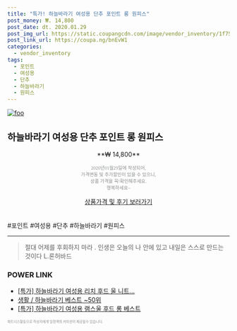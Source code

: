 ```yaml
--- 
title: "특가! 하늘바라기 여성용 단추 포인트 롱 원피스" 
post_money: ₩. 14,800 
post_date: dt. 2020.01.29 
post_img_url: https://static.coupangcdn.com/image/vendor_inventory/1f75/0a366474589adf40afc02bd5a42f2ad3c572e855f15fde190184bc7706fb.jpg 
post_link_url: https://coupa.ng/bnEvW1 
categories: 
  - vendor_inventory 
tags: 
  - 포인트 
  - 여성용 
  - 단추 
  - 하늘바라기 
  - 원피스 
--- 
```

[![foo](https://static.coupangcdn.com/image/vendor_inventory/1f75/0a366474589adf40afc02bd5a42f2ad3c572e855f15fde190184bc7706fb.jpg)](https://coupa.ng/bnEvW1) 

## 하늘바라기 여성용 단추 포인트 롱 원피스 
<p style="text-align: center;">**₩ 14,800**</p> 
<p style="text-align: center;"><span style="color: #898c8f; font-family: Georgia,Times,serif; font-size: 0.75em;">2020년01월29일에 작성되어, <br>가격변동 및 추가할인이 있을 수 있으니,<br> 상품 가격을 꼭!확인해주세요.<br>행복하세요~</span> 
</p>	 
<div markdown="0" style="text-align: center;"><a href="https://coupa.ng/bnEvW1" class="btn btn--success">상품가격 및 후기 보러가기</a></div> 
<br><br> 
  #포인트 #여성용 #단추 #하늘바라기 #원피스 
<hr> 

> 절대 어제를 후회하지 마라 . 인생은 오늘의 나 안에 있고 내일은 스스로 만드는 것이다 L.론허바드 


### POWER LINK

* <a href="https://blog.naver.com/santokki14/221790222864" target="_blank">[특가] 하늘바라기 여성용 리치 후드 울 니트...</a>
* <a href="https://blog.naver.com/santokki14/221785218672" target="_blank">생활 / 하늘바라기 베스트 ~50위</a>
* <a href="https://blog.naver.com/santokki14/221788946514" target="_blank">[특가] 하늘바라기 여성용 램스울 후드 롱 베스트</a>

<span style="color: #898c8f; font-family: Georgia,Times,serif; font-size: 0.55em;">파트너스활동으로 작성자에게 일정액의 커미션이 제공될수 있습니다.</span> 
